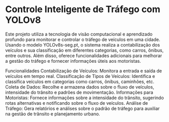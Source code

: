# Controle Inteligente de Tráfego com YOLOv8
Este projeto utiliza a tecnologia de visão computacional e aprendizado profundo para monitorar e controlar o tráfego de veículos em uma cidade. Usando o modelo YOLOv8s-seg.pt, o sistema realiza a contabilização dos veículos e sua classificação em diferentes categorias, como carros, ônibus, entre outros. Além disso, oferece funcionalidades adicionais para melhorar a gestão do tráfego e fornecer informações úteis aos motoristas.

Funcionalidades
Contabilização de Veículos: Monitora a entrada e saída de veículos em tempo real.
Classificação de Tipos de Veículos: Identifica e classifica veículos em categorias como carros, ônibus, caminhões, etc.
Coleta de Dados: Recolhe e armazena dados sobre o fluxo de veículos, intensidade do trânsito e padrões de movimentação.
Informações para Motoristas: Fornece informações sobre a intensidade do trânsito, sugerindo rotas alternativas e notificando sobre o fluxo de veículos.
Análise de Tráfego: Gera relatórios e análises sobre o padrão de tráfego para auxiliar na gestão de trânsito e planejamento urbano.
